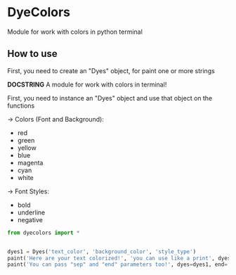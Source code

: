 # DyeColors
Module for work with colors in python terminal

## How to use
First, you need to create an "Dyes" object, for paint one or more strings

**DOCSTRING**
A module for work with colors in terminal!

First, you need to instance an "Dyes" object and use that object on the functions

-> Colors (Font and Background):

- red
- green
- yellow
- blue
- magenta
- cyan
- white

-> Font Styles:

- bold
- underline
- negative

```python
from dyecolors import *


dyes1 = Dyes('text_color', 'background_color', 'style_type')
paint('Here are your text colorized!', 'you can use like a print', dyes=dyes1, sep=' - ')
paint('You can pass "sep" and "end" parameters too!', dyes=dyes1, end= ' - Final!')
```
